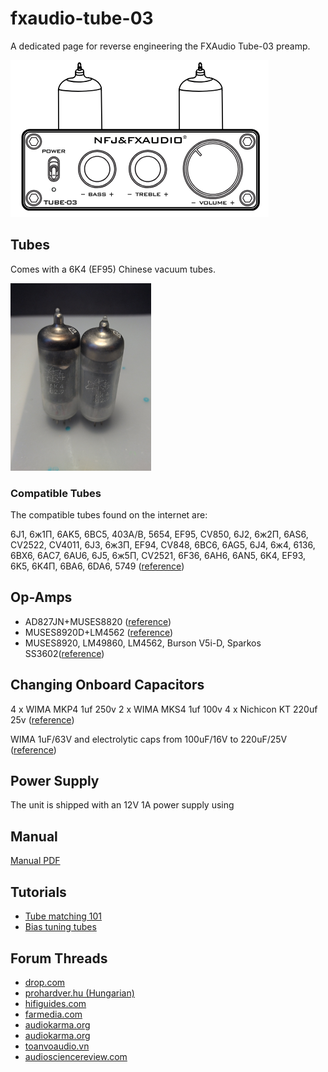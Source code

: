 # fxaudio-tube-03
A dedicated page for reverse engineering the FXAudio Tube-03 preamp.

![image](img/schematic_front.png)


## Tubes
Comes with a 6K4 (EF95) Chinese vacuum tubes.

<img src="img/parts/tubes.jpg" height="300">

### Compatible Tubes
The compatible tubes found on the internet are:

6J1, 6ж1П, 6AK5, 6BC5, 403A/B, 5654, EF95, CV850, 6J2, 6ж2П, 6AS6, CV2522, CV4011, 6J3, 6ж3П, EF94, CV848, 6BC6, 6AG5, 6J4, 6ж4, 6136, 6BX6, 6AC7, 6AU6, 6J5, 6ж5П, CV2521, 6F36, 6AH6, 6AN5, 6K4, EF93, 6K5, 6K4П, 6BA6, 6DA6, 5749 ([reference](https://doukaudio.com/products/mini-vacuum-tube-headphone-amplifier-hifi-stereo-desktop-audio-pre-amplifier))

## Op-Amps

- AD827JN+MUSES8820 ([reference](https://www.youtube.com/watch?v=S-pgNuk6AKQ))
- MUSES8920D+LM4562 ([reference](https://forum.hifiguides.com/t/chinese-tube-power-pre-amps-tube-buffers/6646/165))
- MUSES8920, LM49860, LM4562, Burson V5i-D, Sparkos SS3602([reference](https://drop.com/buy/fx-audio-tube-03-preamp-buffer/talk/2731379?utm_source=linkshare))


## Changing Onboard Capacitors

4 x WIMA MKP4 1uf 250v
2 x WIMA MKS4 1uf 100v
4 x Nichicon KT 220uf 25v
([reference](https://audiokarma.org/forums/index.php?threads/fx-audio-6j1-tube-preamp-a-31-wonder.848535/post-13997979))


WIMA 1uF/63V and electrolytic caps from 100uF/16V to 220uF/25V
([reference](https://audiokarma.org/forums/index.php?threads/fx-audio-6j1-tube-preamp-a-31-wonder.848535/post-13730561))

## Power Supply
The unit is shipped with an 12V 1A power supply using 

## Manual
[Manual PDF](manual/fx-audio-tube-03-user-manual.pdf)

## Tutorials
- [Tube matching 101](https://tubemaze.info/tube-matching-101)
- [Bias tuning tubes](https://robrobinette.com/How_to_Bias_a_Tube_Amp.htm)

## Forum Threads
- [drop.com](https://drop.com/buy/fx-audio-tube-03-preamp-buffer/talk#discussions)
- [prohardver.hu (Hungarian)](https://prohardver.hu/tema/fulhallgato_erositok_dacs_headamps_headphone_amplifiers/hsz_87015-87015.html)
- [hifiguides.com](https://forum.hifiguides.com/t/chinese-tube-power-pre-amps-tube-buffers/6646/73)
- [farmedia.com](https://farmedia.com/tube-audio-line-level-buffers/)
- [audiokarma.org](https://audiokarma.org/forums/index.php?threads/a-review-of-fx-audio-6j1-tube-preamp-not.916958/page-2#post-14299487)
- [audiokarma.org](https://audiokarma.org/forums/index.php?threads/redux-and-more-fx-audio-6j1-tube-preamp-a-31-wonder.980897/)
- [toanvoaudio.vn](https://toanvoaudio.vn/shop/fx-audio-tube-03-mod-full-opan-hiend-muses01-muses02/)
- [audiosciencereview.com](https://www.audiosciencereview.com/forum/index.php?threads/tube-03.19480/page-2)